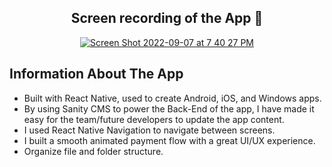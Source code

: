 <div align="center">

<h2>Screen recording of the App 📸</h2>

[![Screen Shot 2022-09-07 at 7 40 27 PM](https://user-images.githubusercontent.com/61883762/189001527-ce5f05b5-d023-42d7-9339-e1cb43901cdc.png)](https://user-images.githubusercontent.com/61883762/193630344-17215c4f-4099-48aa-a8cc-c87d45a9e503.mp4)

</div>


## Information About The App

<ul>
<li>Built with React Native, used to create Android, iOS, and Windows apps.</li>
<li>By using Sanity CMS to power the Back-End of the app, I have made it easy for the team/future developers to update the app content.</li>
<li>I used React Native Navigation to navigate between screens.</li>
<li>I built a smooth animated payment flow with a great UI/UX experience.</li>
<li>Organize file and folder structure.</li>
</ul>
